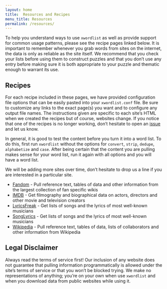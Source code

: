 ```yaml
---
layout: home
title:  Resources and Recipes
menu_title: Resources
permalink: /resources/
---
```


To help you understand ways to use `xwordlist` as well as provide support for common usage patterns, please see the recipe pages linked below. It is important to remember whenever you grab words from sites on the internet, the data is only as reliable as the site itself. We recommend that you check your lists before using them to construct puzzles and that you don’t use any entry before making sure it is both appropriate to your puzzle and thematic enough to warrant its use.

## Recipes

For each recipe included in these pages, we have provided configuration file options that can be easily pasted into your `xwordlist.conf` file. Be sure to customize any links to the exact page(s) you want and to configure any output file names. The instructions given are specific to each site’s HTML when we created the recipes but of course, websites change. If you notice that one of the recipes is no longer working, don’t hesitate to open an [issue](https://github.com/aanker/xwordlist/issues) and let us know.

In general, it is good to test the content before you turn it into a word list. To do this, first run `xwordlist` without the options for `convert`, `strip`, `dedupe`, `alphabetize` and `case`. After being certain that the content you are pulling makes sense for your word list, run it again with all options and you will have a word list.

We will be adding more sites over time, don’t hesitate to drop us a line if you are interested in a particular site.

*  [Fandom](/recipes/fandom) - Pull reference text, tables of data and other information from the largest collection of fan specific wikis
*  [IMDB](/recipes/imdb) - Get filmography and biographical data on actors, directors and other movie and television creators
*  [LyricsFreak](/recipes/lyrics-freak) - Get lists of songs and the lyrics of most well-known musicians
*  [SongLyrics](/recipes/song-lyrics) - Get lists of songs and the lyrics of most well-known musicians
*  [Wikipedia](/recipes/wikipedia) - Pull reference text, tables of data, lists of collaborators and other information from Wikipedia

## Legal Disclaimer

Always read the terms of service first! Our inclusion of any website does not guarantee that pulling information programmatically is allowed under the site’s terms of service or that you won’t be blocked trying. We make no representations of anything; you’re on your own when use `xwordlist` and when you download data from public websites while using it.
